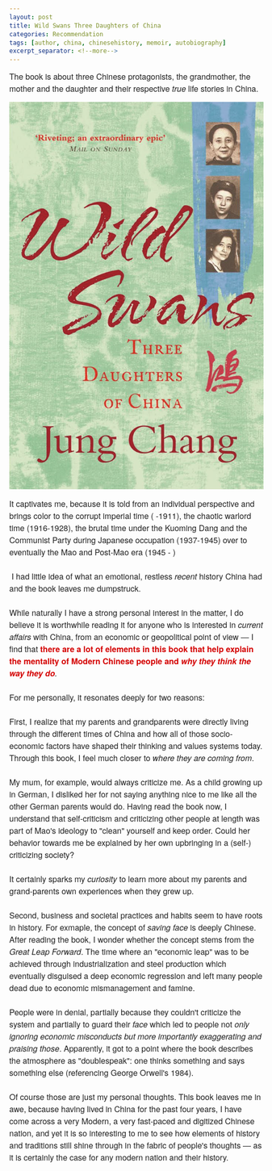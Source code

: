 ```yaml
---
layout: post
title: Wild Swans Three Daughters of China
categories: Recommendation
tags: [author, china, chinesehistory, memoir, autobiography]
excerpt_separator: <!--more-->
---
```


<p style="margin: 10px 0;padding: 0;mso-line-height-rule: exactly;-ms-text-size-adjust: 100%;-webkit-text-size-adjust: 100%;color: #202020;font-family: 'Helvetica Neue', Helvetica, Arial, Verdana, sans-serif;font-size: 16px;line-height: 150%;text-align: left;"><font color="#202020" face="helvetica neue, helvetica, arial, verdana, sans-serif"><span style="font-size:16px">The book is about three Chinese protagonists, the grandmother, the mother and the daughter and their respective <em>true</em> life stories in China.</span></font></p>

![ThreeDaughers](/images/threedaughter.png "Three Daughters of China")

<p style="margin: 10px 0;padding: 0;mso-line-height-rule: exactly;-ms-text-size-adjust: 100%;-webkit-text-size-adjust: 100%;color: #202020;font-family: 'Helvetica Neue', Helvetica, Arial, Verdana, sans-serif;font-size: 16px;line-height: 150%;text-align: left;">
 <span style="color: #202020;font-family: helvetica neue,helvetica,arial,verdana,sans-serif;font-size: 16px;"> 
 It captivates&nbsp;me, because it is told from an individual perspective and brings color to&nbsp;the corrupt imperial time ( -1911), the chaotic warlord time (1916-1928), the brutal time under the Kuoming Dang and the Communist Party during Japanese occupation (1937-1945) over to eventually the&nbsp;Mao and Post-Mao era (1945 - ) </span><br>
<br>
<span style="color: #202020;font-family: helvetica neue,helvetica,arial,verdana,sans-serif;font-size: 16px;">&nbsp;I had little idea of what an emotional, restless <em>recent</em>&nbsp;history China had and the book leaves me dumpstruck.<br>
<br>
While naturally I have a strong personal interest in the matter, I do believe it is worthwhile reading it for anyone who is interested in <em>current affairs</em> with China, from an economic or geopolitical point of view&nbsp;</span>― I find that <span style="color:#d40202"><strong>there are a lot of elements in this book that help explain the mentality of Modern Chinese people and <em>why they think the way they do</em></strong></span><em>.</em><br>
<br>
<!--more--><span style="color: #202020;font-family: helvetica neue,helvetica,arial,verdana,sans-serif;font-size: 16px;">For me personally, it resonates deeply for two reasons:<br>
<br>
First, I realize that my parents and grandparents were directly living through the different times of China and how all of those socio-economic factors have shaped their thinking and values systems today. Through this book, I feel much closer to <em>where they are coming from</em>.</span><br>
<br>
<span style="color: #202020;font-family: helvetica neue,helvetica,arial,verdana,sans-serif;font-size: 16px;">My mum, for example, would always criticize me. As a child growing up in German, I disliked her for not saying anything nice to me like all the other German parents would do. Having read the book now, I understand that self-criticism and criticizing other people at length was part of Mao's ideology to "clean" yourself and keep order. Could her behavior towards me be explained by her own upbringing in a (self-) criticizing society?<br>
<br>
It certainly sparks my <em>curiosity</em> to learn more about my parents and grand-parents own experiences when they grew up.<br>
<br>
Second, business and societal practices and habits seem to have roots in history. For exmaple, the concept of <em>saving face</em>&nbsp;is deeply Chinese. After reading the book, I wonder whether the concept stems from the <em>Great Leap Forward</em>. The time where an "economic leap" was to be achieved through industrialization and steel production which eventually disguised a deep economic regression and left many people dead due to economic mismanagement and famine.<br>
<br>
People were in denial, partially because they couldn't criticize the system and partially to guard their <em>face</em> which led to people not <em>only ignoring economic misconducts but more importantly exaggerating and praising those</em>. Apparently, it got to a point where the book describes the atmosphere as "doublespeak": one thinks something and says something else (referencing George Orwell's 1984).</span><br>
<br>
<span style="font-size:16px">Of course those are just my personal thoughts. This book leaves me in awe, because having lived in China for the past four years, I have come across a very Modern, a very fast-paced and digitized Chinese nation, and yet it is so interesting to me to see how elements of history and traditions still shine through in the fabric of people's thoughts&nbsp;― as it is certainly the case for any modern nation and their history.</span></p>